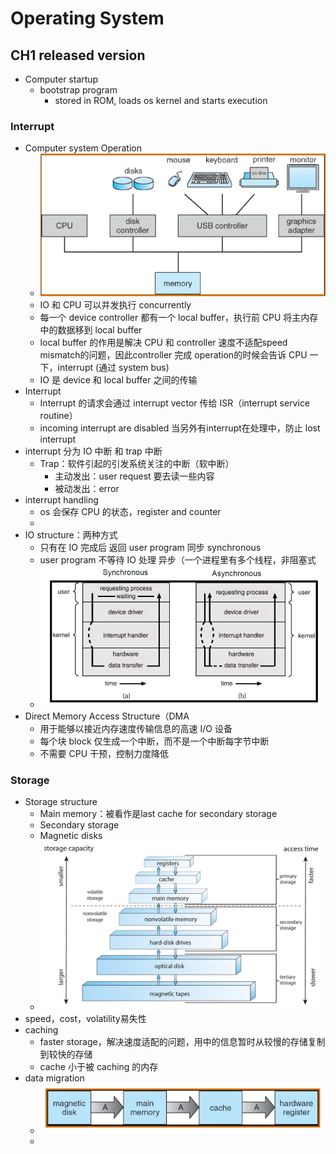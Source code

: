 # Operating System

## CH1 released version

- Computer startup
  - bootstrap program
    - stored in ROM, loads os kernel and starts execution

### Interrupt
- Computer system Operation
  - ![alt text](image.png)
  - IO 和 CPU 可以并发执行 concurrently
  - 每一个 device controller 都有一个 local buffer，执行前 CPU 将主内存中的数据移到 local buffer
  - local buffer 的作用是解决 CPU 和 controller 速度不适配speed mismatch的问题，因此controller 完成 operation的时候会告诉 CPU 一下，interrupt (通过 system bus)
  - IO 是 device 和 local buffer 之间的传输
- Interrupt
  - Interrupt 的请求会通过 interrupt vector 传给 ISR（interrupt service routine）
  - incoming interrupt are disabled 当另外有interrupt在处理中，防止 lost interrupt
- interrupt 分为 IO 中断 和 trap 中断
  - Trap：软件引起的引发系统关注的中断（软中断）
    - 主动发出：user request 要去读一些内容
    - 被动发出：error
- interrupt handling
  - os 会保存 CPU 的状态，register and counter
  - 
- IO structure：两种方式
  - 只有在 IO 完成后 返回 user program 同步 synchronous
  - user program 不等待 IO 处理 异步（一个进程里有多个线程，非阻塞式
  - ![alt text](image-1.png)
- Direct Memory Access Structure（DMA
  - 用于能够以接近内存速度传输信息的高速 I/O 设备
  - 每个块 block 仅生成一个中断，而不是一个中断每字节中断
  - 不需要 CPU 干预，控制力度降低

### Storage
- Storage structure
  - Main memory：被看作是last cache for secondary storage
  - Secondary storage
  - Magnetic disks
  - ![alt text](image-2.png)
- speed，cost，volatility易失性
- caching
  - faster storage，解决速度适配的问题，用中的信息暂时从较慢的存储复制到较快的存储 
  - cache 小于被 caching 的内存
- data migration
  - ![alt text](image-3.png)
  - 